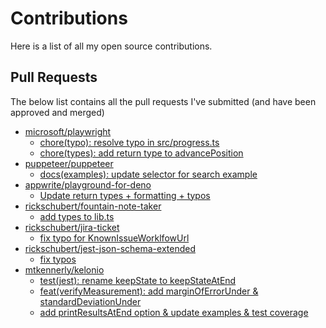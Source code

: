 # Contributions

Here is a list of all my open source contributions.


## Pull Requests

The below list contains all the pull requests I've submitted (and have been approved and merged) 

* [microsoft/playwright](https://github.com/microsoft/playwright)
	* [chore(typo): resolve typo in src/progress.ts](https://github.com/microsoft/playwright/pull/4041)
	* [chore(types): add return type to advancePosition](https://github.com/microsoft/playwright/pull/3961)
* [puppeteer/puppeteer](https://github.com/puppeteer/puppeteer)
	* [docs(examples): update selector for search example](https://github.com/puppeteer/puppeteer/pull/6471)
* [appwrite/playground-for-deno](https://github.com/appwrite/playground-for-deno)
	* [Update return types + formatting + typos](https://github.com/appwrite/playground-for-deno/pull/6)
* [rickschubert/fountain-note-taker](https://github.com/rickschubert/fountain-note-taker)
	* [add types to lib.ts](https://github.com/rickschubert/fountain-note-taker/pull/3)
* [rickschubert/jira-ticket](https://github.com/rickschubert/jira-ticket)
	* [fix typo for KnownIssueWorklfowUrl](https://github.com/rickschubert/jira-ticket/pull/1)
* [rickschubert/jest-json-schema-extended](https://github.com/rickschubert/jest-json-schema-extended)
	* [fix typos](https://github.com/rickschubert/jest-json-schema-extended/pull/9)
* [mtkennerly/kelonio](https://github.com/mtkennerly/kelonio)
	* [test(jest): rename keepState to keepStateAtEnd](https://github.com/mtkennerly/kelonio/pull/2)
	* [feat(verifyMeasurement): add marginOfErrorUnder & standardDeviationUnder](https://github.com/mtkennerly/kelonio/pull/3)
	* [add printResultsAtEnd option & update examples & test coverage](https://github.com/mtkennerly/kelonio/pull/4)
